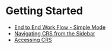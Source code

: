 # Getting Started

* [End to End Work Flow - Simple Mode](display/SCTCR/End+to+End+Work+Flow+-+Simple+Mode/)
* [Navigating CRS from the Sidebar](display/SCTCR/Navigating+CRS+from+the+Sidebar/)
* [Accessing CRS](display/SCTCR/Accessing+CRS/)
